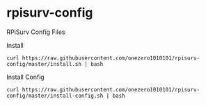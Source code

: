 # rpisurv-config
RPiSurv Config Files

Install 

`curl https://raw.githubusercontent.com/onezero1010101/rpisurv-config/master/install.sh | bash`

Install Config

`curl https://raw.githubusercontent.com/onezero1010101/rpisurv-config/master/install-config.sh | bash`
